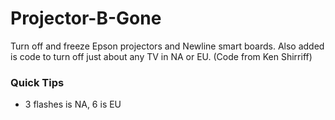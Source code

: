 # Projector-B-Gone
Turn off and freeze Epson projectors and Newline smart boards. Also added is code to turn off just about any TV in NA or EU. (Code from Ken Shirriff)
### Quick Tips
* 3 flashes is NA, 6 is EU
